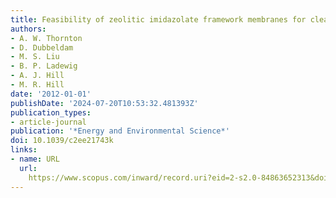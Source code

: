 ```yaml
---
title: Feasibility of zeolitic imidazolate framework membranes for clean energy applications
authors:
- A. W. Thornton
- D. Dubbeldam
- M. S. Liu
- B. P. Ladewig
- A. J. Hill
- M. R. Hill
date: '2012-01-01'
publishDate: '2024-07-20T10:53:32.481393Z'
publication_types:
- article-journal
publication: '*Energy and Environmental Science*'
doi: 10.1039/c2ee21743k
links:
- name: URL
  url: 
    https://www.scopus.com/inward/record.uri?eid=2-s2.0-84863652313&doi=10.1039%2fc2ee21743k&partnerID=40&md5=539b86aa812c383dc49f6c274664d323
---
```

